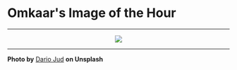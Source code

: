 # Omkaar's Image of the Hour

---

<div align="center">

<a href="https://unsplash.com/photos/golden-light-bathes-distant-mountains-at-sunset-3RUqVmMIvi8">
  <img src="https://images.unsplash.com/photo-1746950862748-df7d2c5af81d?crop=entropy&cs=tinysrgb&fit=max&fm=jpg&ixid=M3w3NjA2Nzh8MHwxfHJhbmRvbXx8fHx8fHx8fDE3NTA1NDY4MDB8&ixlib=rb-4.1.0&q=80&w=1080" style="max-width:100%; height:auto;">
</a>



</div>

---

**Photo by** [Dario Jud](https://unsplash.com/@dariojud_) **on Unsplash**
